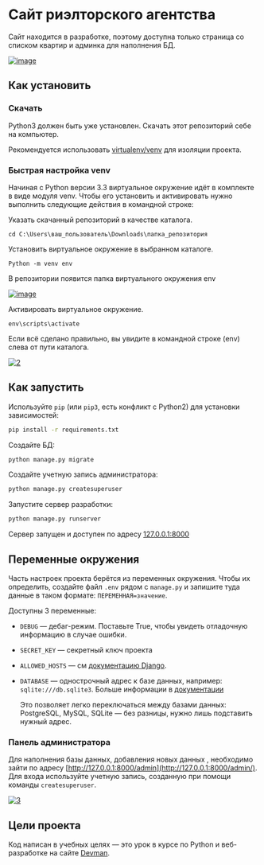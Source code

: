 # Сайт риэлторского агентства

Сайт находится в разработке, поэтому доступна только страница со списком квартир и 
админка для наполнения БД.

<a href="https://ibb.co/tC8R7fy"><img src="https://i.ibb.co/ThmyVXz/image.png" alt="image" border="0"></a>

## Как установить

### Скачать

Python3 должен быть уже установлен. Скачать этот репозиторий себе на компьютер.

Рекомендуется использовать [virtualenv/venv](https://docs.python.org/3/library/venv.html)
для изоляции проекта.

### Быстрая настройка venv

Начиная с Python версии 3.3 виртуальное окружение идёт в комплекте в виде модуля
venv. Чтобы его установить и активировать нужно выполнить следующие действия в
командной строке:  

Указать скачанный репозиторий в качестве каталога.
```
cd C:\Users\ваш_пользователь\Downloads\папка_репозитория
```
Установить виртуальное окружение в выбранном каталоге.
```
Python -m venv env
```
В репозитории появится папка виртуального окружения env  

<a href="https://imgbb.com/"><img src="https://i.ibb.co/Hn4C6PD/image.png" alt="image" border="0"></a>

Активировать виртуальное окружение.
```
env\scripts\activate
```
Если всё сделано правильно, вы увидите в командной строке (env) слева от пути 
каталога.  

<a href="https://imgbb.com/"><img src="https://i.ibb.co/MZ72r22/2.png" alt="2" border="0"></a>

## Как запустить

Используйте `pip` (или `pip3`, есть конфликт с Python2) для установки 
зависимостей:
```sh
pip install -r requirements.txt
```
Создайте БД:
```sh
python manage.py migrate
```
Создайте учетную запись администратора:
```sh
python manage.py createsuperuser
```
Запустите сервер разработки:
```sh
python manage.py runserver
```

Сервер запущен и доступен по адресу [127.0.0.1:8000](http://127.0.0.1:8000/)

## Переменные окружения

Часть настроек проекта берётся из переменных окружения. Чтобы их определить, создайте файл `.env` рядом с `manage.py` и запишите туда данные в таком формате: `ПЕРЕМЕННАЯ=значение`.

Доступны 3 переменные:
- `DEBUG` — дебаг-режим. Поставьте True, чтобы увидеть отладочную информацию в случае ошибки.
- `SECRET_KEY` — секретный ключ проекта
- `ALLOWED_HOSTS` — см [документацию Django](https://docs.djangoproject.com/en/3.1/ref/settings/#allowed-hosts).
- `DATABASE` — однострочный адрес к базе данных, например: `sqlite:///db.sqlite3`. Больше информации в [документации](https://github.com/jacobian/dj-database-url)

    Это позволяет легко переключаться между базами данных: PostgreSQL, MySQL, SQLite — без разницы, нужно лишь подставить нужный адрес.

### Панель администратора

Для наполнения базы данных, добавления новых данных , необходимо зайти по адресу 
[http://127.0.0.1:8000/admin](http://127.0.0.1:8000/admin/). Для входа 
используйте учетную запись, созданную при помощи команды `createsuperuser`.

<a href="https://ibb.co/LCpGJFd"><img src="https://i.ibb.co/D7Kq8Jf/3.png" alt="3" border="0"></a>

## Цели проекта

Код написан в учебных целях — это урок в курсе по Python и веб-разработке на сайте [Devman](https://dvmn.org).
